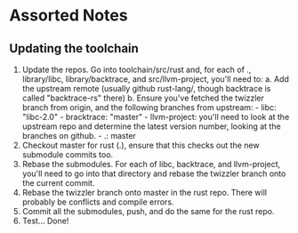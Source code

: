 # Assorted Notes

## Updating the toolchain

1. Update the repos. Go into toolchain/src/rust and, for each of ., library/libc, library/backtrace, and src/llvm-project, you'll need to:
    a. Add the upstream remote (usually github rust-lang/<name of repo>, though backtrace is called "backtrace-rs" there)
    b. Ensure you've fetched the twizzler branch from origin, and the following branches from upstream:
        - libc: "libc-2.0"
        - bracktrace: "master"
        - llvm-project: you'll need to look at the upstream repo and determine the latest version number, looking at the branches on github.
        - .: master
2. Checkout master for rust (.), ensure that this checks out the new submodule commits too.
3. Rebase the submodules. For each of libc, backtrace, and llvm-project, you'll need to go into that directory and rebase the twizzler branch onto the current commit.
4. Rebase the twizzler branch onto master in the rust repo. There will probably be conflicts and compile errors.
5. Commit all the submodules, push, and do the same for the rust repo.
6. Test...
Done!
